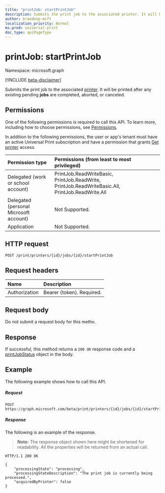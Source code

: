 ```yaml
---
title: "printJob: startPrintJob"
description: Submits the print job to the associated printer. It will be printed once any existing pending jobs are completed, aborted or canceled.
author: braedenp-msft
localization_priority: Normal
ms.prod: universal-print
doc_type: apiPageType
---
```


# printJob: startPrintJob

Namespace: microsoft.graph

[!INCLUDE [beta-disclaimer](../../includes/beta-disclaimer.md)]

Submits the print job to the associated [printer](../resources/printer.md). It will be printed after any existing pending **jobs** are completed, aborted, or canceled.

## Permissions
One of the following permissions is required to call this API. To learn more, including how to choose permissions, see [Permissions](/graph/permissions-reference).

In addition to the following permissions, the user or app's tenant must have an active Universal Print subscription and have a permission that grants [Get printer](printer-get.md) access.

|Permission type | Permissions (from least to most privileged) |
|:---------------|:--------------------------------------------|
|Delegated (work or school account)| PrintJob.ReadWriteBasic, PrintJob.ReadWrite, PrintJob.ReadWriteBasic.All, PrintJob.ReadWrite.All |
|Delegated (personal Microsoft account)|Not Supported.|
|Application| Not Supported. |

## HTTP request
```http
POST /print/printers/{id}/jobs/{id}/startPrintJob
```
## Request headers
| Name          | Description   |
|:--------------|:--------------|
| Authorization | Bearer {token}. Required. |

## Request body

Do not submit a request body for this metho. 

## Response
If successful, this method returns a `200 OK` response code and a [printJobStatus](../resources/printjobstatus.md) object in the body.

## Example
The following example shows how to call this API.
##### Request

```http
POST https://graph.microsoft.com/beta/print/printers/{id}/jobs/{id}/startPrintJob
```

##### Response
The following is an example of the response. 
>**Note:** The response object shown here might be shortened for readability. All the properties will be returned from an actual call.

```http
HTTP/1.1 200 OK

{
    "processingState": "processing",
    "processingStateDescription": "The print job is currently being processed.",
    "acquiredByPrinter": false
}
```


